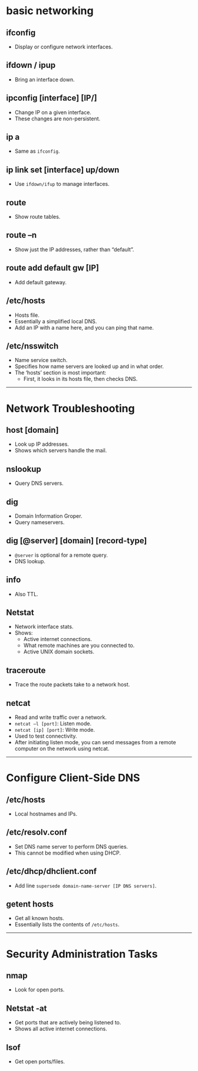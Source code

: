 # basic networking

## ifconfig
- Display or configure network interfaces.

## ifdown / ipup
- Bring an interface down.

## ipconfig [interface] [IP/]
- Change IP on a given interface.
- These changes are non-persistent.

## ip a
- Same as `ifconfig`.

## ip link set [interface] up/down
- Use `ifdown/ifup` to manage interfaces.

## route
- Show route tables.

## route –n
- Show just the IP addresses, rather than “default”.

## route add default gw [IP]
- Add default gateway.

## /etc/hosts
- Hosts file.
- Essentially a simplified local DNS.
- Add an IP with a name here, and you can ping that name.

## /etc/nsswitch
- Name service switch.
- Specifies how name servers are looked up and in what order.
- The ‘hosts’ section is most important:
  - First, it looks in its hosts file, then checks DNS.

---

# Network Troubleshooting

## host [domain]
- Look up IP addresses.
- Shows which servers handle the mail.

## nslookup
- Query DNS servers.

## dig
- Domain Information Groper.
- Query nameservers.

## dig [@server] [domain] [record-type]
- `@server` is optional for a remote query.
- DNS lookup.

## info
- Also TTL.

## Netstat
- Network interface stats.
- Shows:
  - Active internet connections.
  - What remote machines are you connected to.
  - Active UNIX domain sockets.

## traceroute
- Trace the route packets take to a network host.

## netcat
- Read and write traffic over a network.
- `netcat –l [port]`: Listen mode.
- `netcat [ip] [port]`: Write mode.
- Used to test connectivity.
- After initiating listen mode, you can send messages from a remote computer on the network using netcat.

---

# Configure Client-Side DNS

## /etc/hosts
- Local hostnames and IPs.

## /etc/resolv.conf
- Set DNS name server to perform DNS queries.
- This cannot be modified when using DHCP.

## /etc/dhcp/dhclient.conf
- Add line `supersede domain-name-server [IP DNS servers]`.

## getent hosts
- Get all known hosts.
- Essentially lists the contents of `/etc/hosts`.

---

# Security Administration Tasks

## nmap
- Look for open ports.

## Netstat -at
- Get ports that are actively being listened to.
- Shows all active internet connections.

## lsof
- Get open ports/files.
